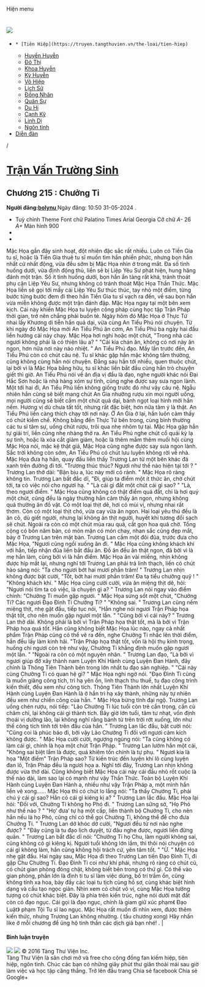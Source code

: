 Hiện menu
# [ ![](https://truyen.tangthuvien.vn/images/logo-web-gray.png) ](https://truyen.tangthuvien.vn "doc truyen")
  *     * [Tiên Hiệp](https://truyen.tangthuvien.vn/the-loai/tien-hiep)
    * [Huyền Huyễn](https://truyen.tangthuvien.vn/the-loai/huyen-huyen)
    * [Đô Thị](https://truyen.tangthuvien.vn/the-loai/do-thi)
    * [Khoa Huyễn](https://truyen.tangthuvien.vn/the-loai/khoa-huyen)
    * [Kỳ Huyễn](https://truyen.tangthuvien.vn/the-loai/ky-huyen)
    * [Võ Hiệp](https://truyen.tangthuvien.vn/the-loai/vo-hiep)
    * [Lịch Sử](https://truyen.tangthuvien.vn/the-loai/lich-su)
    * [Đồng Nhân](https://truyen.tangthuvien.vn/the-loai/dong-nhan)
    * [Quân Sự](https://truyen.tangthuvien.vn/the-loai/quan-su)
    * [Du Hí](https://truyen.tangthuvien.vn/the-loai/du-hi)
    * [Cạnh Kỹ](https://truyen.tangthuvien.vn/the-loai/canh-ky)
    * [Linh Dị](https://truyen.tangthuvien.vn/the-loai/linh-di)
    * [Ngôn tình](https://ngontinh.tangthuvien.vn/)
  * [Diễn đàn](http://tangthuvien.vn/forum)


/
# [Trận Vấn Trường Sinh](https://truyen.tangthuvien.vn/doc-truyen/tran-van-truong-sinh "Trận Vấn Trường Sinh")
## Chương 215 : Chưởng Ti
**Người đăng:[bolynu ](https://truyen.tangthuvien.vn/converter/bolynu)**
Ngày đăng: 10:50 31-05-2024
. 
  * Tuỳ chỉnh
Theme
Font chữ
Palatino Times Arial Georgia
Cỡ chữ
_A-_ 26 _A+_
Màn hình
900
  * [](https://truyen.tangthuvien.vn/doc-truyen/tran-van-truong-sinh/chuong-215#list-comment "Bình luận")
  * [](https://truyen.tangthuvien.vn/nap-xu "Nạp tiền")


Mặc Họa gần đây sinh hoạt, đột nhiên đặc sắc rất nhiều. Luôn có Tiền Gia tu sĩ, hoặc là Tiền Gia thuê tu sĩ muốn tìm hắn phiền phức, nhưng bọn hắn nhất cử nhất động, vừa đều sớm bị Mặc Họa nhìn ở trong mắt. Đa số tình huống dưới, vừa định động thủ, liền sẽ bị Liệp Yêu Sư phát hiện, hung hăng đánh một trận. Số ít tình huống dưới, bọn hắn ẩn tàng rất khá, tránh thoát phụ cận Liệp Yêu Sư, nhưng không có tránh thoát Mặc Họa Thần Thức. Mặc Họa liền sẽ gọi tới mấy cái Liệp Yêu Sư thúc thúc, tay nhỏ một điểm, từng bước từng bước đem đi theo hắn Tiền Gia tu sĩ vạch ra đến, về sau bọn hắn vừa miễn không được một trận đánh đập. Mặc Họa ngay tại một bên xem kịch. Cái này khiến Mặc Họa tu luyện công pháp cùng học tập Trận Pháp thời gian, trở nên chẳng phải buồn tẻ. Ngày hôm đó Mặc Họa ở Thực Tứ nhai lấy Khương di tiễn hắn quả dại, vừa cùng An Tiểu Phú nói chuyện. Từ khi ngày đó Mặc Họa mời An Tiểu Phú ăn cơm, An Tiểu Phú ba ngày hai đầu liền hướng cái này chạy. Mặc Họa hơi nghi hoặc một chút, "Trong nhà các ngươi không phải là có thiện lâu a? " "Cái kia chán ăn, không có nơi này ăn ngon, hơn nữa nơi này náo nhiệt. " An Tiểu Phú đạo. Mấy lần trước đến, An Tiểu Phú còn có chút câu nệ. Tu sĩ khác gặp hắn mặc không tầm thường, cũng không cùng hắn nói chuyện. Đằng sau hắn tới nhiều, quen thuộc chút, lại bởi vì là Mặc Họa bằng hữu, tu sĩ khác liền bắt đầu cùng hắn trò chuyện giết thì giờ. An Tiểu Phú nói về ăn địa vị đầu là đạo, nghe người khác nói Đại Hắc Sơn hoặc là nhà hàng xóm sự tình, cũng nghe được say sưa ngon lành. Một tới hai đi, An Tiểu Phú liền không giống trước đó như vậy câu nệ. Ngẫu nhiên hắn cũng sẽ biết mang chút An Gia nhưỡng rượu xin mọi người uống, mọi người cũng sẽ biết cầm một chút quả dại, bánh ngọt loại hình mời hắn nếm. Hương vị dù chưa tất tốt, nhưng rất đặc biệt, hơn nữa tâm ý là thật. An Tiểu Phú liền càng thích chạy tới nơi này. Ở An Gia ở lại, hắn luôn cảm thấy có chút kiềm chế. Không bằng đến Thực Tứ bên trong, cùng bình thường các tu sĩ tâm sự, uống chút rượu, trôi qua nhẹ nhõm tự tại. Mặc Họa gặp hắn tự giải trí, liền cũng nhẹ nhàng thở ra. An Tiểu Phú nghe chút cổ quái kỳ lạ sự tình, hoặc là xóa cắt giảm giảm, hoặc là thêm mắm thêm muối hội cùng Mặc Họa nói, mặc kệ thật giả, Mặc Họa cũng nghe được say sưa ngon lành. Sắc trời không còn sớm, An Tiểu Phú có chút lưu luyến không rời về nhà. Mặc Họa đưa hạ hắn, quay đầu liền thấy Trương Lan từ một bên khác đá xanh trên đường đi tới. "Trương thúc thúc? Ngươi như thế nào hiện tại tới ? " Trương Lan thở dài: "Bận bịu a, lúc này mới có rảnh. " Mặc Họa rõ ràng không tin. Trương Lan bất đắc dĩ, "Đi, giúp ta điểm một ít thức ăn, chờ chút tới, ta có việc nói cho ngươi hạ. " "Là cái gì đắt một chút cái gì sao? " "Là, theo ngươi điểm. " Mặc Họa cũng không có thật điểm quá đắt, chỉ là hơi quý một chút, cũng đều là ngày thường hắn cảm thấy ăn ngon, nhưng không quá thường ăn đồ vật. Có một loại thịt dê, hơi có mùi vị, nhưng nhai rất thơm. Còn có một loại thịt chó, vừa cay vừa ăn ngon. Hai loại yêu thú đều là ăn cỏ, dù giết người, nhưng lại không ăn thịt người, huyết khí tương đối sạch sẽ chút. Ngoài ra còn có một chút mùa rau quả, cắt gọn hoa quả chờ. Tổng cộng có bốn năm bàn, có món mặn có món chay, nhan sắc cũng đẹp mắt, bày ở Trương Lan trên mặt bàn. Trương Lan cầm một đôi đũa, trước đưa cho Mặc Họa, "Ngươi cũng ngồi xuống ăn đi. " Mặc Họa cũng không khách khí với hắn, tiếp nhận đũa liền bắt đầu ăn. Đồ ăn đều ăn thật ngon, đã bởi vì là mẹ hắn làm, cũng bởi vì là hắn điểm. Mặc Họa ăn vài miếng, nhịn không được híp mắt lại, nhưng nghĩ tới Trương Lan phải trả linh thạch, liền có chút hào sảng nói: "Ta cho ngươi bớt hai mươi phần trăm! " Trương Lan nhịn không được bật cười, "Tốt, bớt hai mươi phần trăm! Đa tạ tiểu chưởng quỹ ! " "Không khách khí. " Mặc Họa cũng cười cười, vừa ăn miệng thịt dê, hỏi: "Ngươi nói tìm ta có việc, là chuyện gì a? " Trương Lan nói ngay vào điểm chính: "Chưởng Ti muốn gặp ngươi. " Mặc Họa sửng sốt một chút, "Chưởng Ti? Các ngươi Đạo Đình Ti Chưởng Ti? " "Không sai. " Trương Lan cũng nếm miệng thịt, nhẹ gật đầu, tiếp tục nói, "Hắn nghe nói ngươi Trận Pháp họa thật tốt, cho nên muốn gặp ngươi một lần. " "Cũng bởi vì cái này? " Trương Lan thở dài. Không phải là bởi vì Trận Pháp họa thật tốt, mà là bởi vì Trận Pháp họa quá tốt. Hắn cũng không biết Mặc Họa lúc nào, ngay cả nhất phẩm Trận Pháp cũng có thể vẽ ra đến, nghe Chưởng Ti nhấc lên thời điểm, hắn đều lấy làm kinh hãi. "Trận Pháp họa thật tốt, vốn là hội thụ kính trọng, huống chi ngươi còn trẻ như vậy, Chưởng Ti khẳng định muốn gặp ngươi một lần. " "Ngoài ra còn có một nguyên nhân. " Trương Lan đạo, "Là bởi vì ngươi giúp đỡ xây thành nam Luyện Khí Hành cùng Luyện Đan Hành, đây chính là Thông Tiên Thành bên trong lớn nhất tu đạo sản nghiệp. " "Cái này cùng Chưởng Ti có quan hệ gì? " Mặc Họa nghi ngờ nói. "Đạo Đình Ti cũng là muốn giảng công tích, trì hạ yên ổn, linh thạch thu thuế, tu đạo công trình kiến thiết, đều xem như công tích. Thông Tiên Thành lớn nhất Luyện Khí Hành cùng Luyện Đan Hành là ở hắn trì hạ xây thành, những này tự nhiên đều xem như chiến công của hắn. " Mặc Họa bừng tỉnh đại ngộ. Trương Lan uống chén rượu, nói tiếp: "Lão Chưởng Ti lúc tuổi còn trẻ cẩn trọng, cần cù chăm chỉ, lại không cái gì thành tích. Bây giờ lớn tuổi, tâm tư nhạt, vốn định thoái vị dưỡng lão, lại không nghĩ rằng bánh từ trên trời rớt xuống, lớn như thế công tích tính tới trên đầu của hắn. " Trương Lan lắc đầu, bật cười nói: "Cũng coi là phúc báo đi, bởi vậy Lão Chưởng Ti đối với ngươi cảm kích không được. " Mặc Họa cười cười, ngượng ngùng nói: "Ta cũng không có làm cái gì, chính là họa một chút Trận Pháp. " Trương Lan lườm hắn một cái, "Không sai biệt lắm là được, quá khiêm tốn chính là tự phụ. " Ngươi kia là họa "Một điểm" Trận Pháp sao? Từ kiến trúc đến luyện khí lô cùng luyện đan lô, Trận Pháp đều là ngươi họa a. Nghĩ tới đây, Trương Lan nhịn không được vừa thở dài. Cũng không biết Mặc Họa cái này cái đầu nhỏ rốt cuộc là thế nào dài, làm sao lại có mạnh như vậy Thần Thức. Toàn bộ Luyện Khí Hành cùng Luyện Đan Hành a, nhiều như vậy Trận Pháp a, một mình hắn liền vẽ xong...... Mặc Họa thì có chút lo lắng nói: "Ta thấy Chưởng Ti, phải chú ý cái gì sao? Hắn có cái gì kiêng kị a? " Trương Lan lắc đầu. Mặc Họa lại hỏi: "Đối với, Chưởng Ti không họ Phó đi. " Trương Lan sững sờ, "Họ Phó như thế nào ? " "Họ‘ đưa’ tự hạ một cấp, liền thành bộ Chưởng Ti, cho nên hắn nếu là họ Phó, cũng chỉ có thể gọi Chưởng Ti, không thể để cho đưa Chưởng Ti. " Trương Lan dở khóc dở cười, "Ngươi đều từ nơi nào nghe được? " "Đây cũng là tu đạo lịch duyệt, từ đâu nghe được, ngươi liền đừng quản. " Trương Lan bất đắc dĩ nói: "Chưởng Ti họ Chu, làm người không sai, cũng không có gì kiêng kị. Ngươi tuổi không lớn lắm, thì thôi nói chuyện có cái gì không làm, hắn cũng không hội trách cứ, yên tâm tốt. " "Ừ. " Mặc Họa nhẹ gật đầu. Hai ngày sau, Mặc Họa đi theo Trương Lan tiến Đạo Đình Ti, đi gặp Chu Chưởng Ti. Đạo Đình Ti coi như khí phái, nhưng rõ ràng có chút cũ, có chút gian phòng đóng chặt, không biết bên trong có thứ gì. Có thể vào gian phòng, phần lớn là đình ti tu sĩ làm việc dùng, bố trí trầm ổn, cũng không tính xa hoa, bày đầy các loại tu tịch cùng hồ sơ, cùng khác biệt hình dạng và cấu tạo ngọc giản. Nhìn xem có chút vô vị, cùng Mặc Họa tưởng tượng có chút khác biệt. Đây là phía trên kiến trúc, nghe nói dưới mặt đất còn có đạo ngục. Cái gọi là đạo ngục, chính là giam giữ xúc phạm《 Đạo Luật》 phạm Tội Tu sĩ lao ngục. Mặc Họa rất muốn đi nhìn xem, được thêm kiến thức, nhưng Trương Lan không nhường. ( tấu chương xong) 
Hãy nhấn like ở mỗi chương để ủng hộ tinh thần các dịch giả bạn nhé!
. 
|
#### Bình luận truyện
![](https://truyen.tangthuvien.vn/images/ajax-loader-tr.gif)
![](https://truyen.tangthuvien.vn/images/logo-web-gray.png)
© 2016 Tàng Thư Viện Inc.  
Tàng Thư Viện là sân chơi mở và free cho cộng đồng fan kiếm hiệp, tiên hiệp, ngôn tình. Chúc các bạn có những giây phút thư giãn thoải mái sau giờ làm việc và học tập căng thẳng. 
Trở lên đầu trang
Chia sẻ facebook
Chia sẻ Google+
